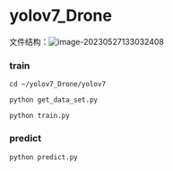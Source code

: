 # yolov7_Drone

文件结构：![image-20230527133032408](https://gitee.com/yuhoooo/picgo/raw/master/image/image-20230527133032408.png)

### train

~~~ 
cd ~/yolov7_Drone/yolov7
~~~

~~~
python get_data_set.py
~~~

~~~
python train.py
~~~

### predict

~~~ 
python predict.py
~~~
